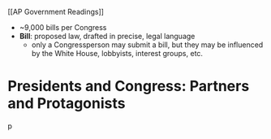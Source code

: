[[AP Government Readings]]

- ~9,000 bills per Congress
- **Bill**: proposed law, drafted in precise, legal language
	- only a Congressperson may submit a bill, but they may be influenced by the White House, lobbyists, interest groups, etc.
# Presidents and Congress: Partners and Protagonists
p